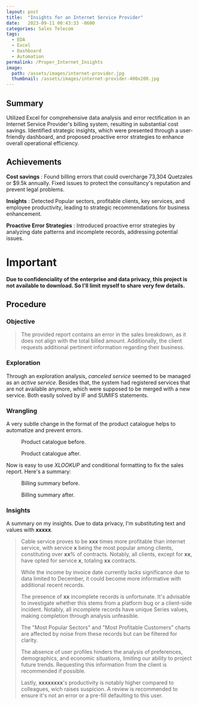 ```yaml
---
layout: post
title:  "Insights for an Internet Service Provider"
date:   2023-09-11 00:43:33 -0600
categories: Sales Telecom
tags:
  - EDA
  - Excel
  - Dashboard
  - Automation
permalink: /Proper_Internet_Insights
image: 
  path: /assets/images/internet-provider.jpg
  thumbnail: /assets/images/internet-provider-400x200.jpg
---
```


## Summary
Utilized Excel for comprehensive data analysis and error rectification in an Internet Service Provider's billing system, resulting in substantial cost savings. Identified strategic insights, which were presented through a user-friendly dashboard, and proposed proactive error strategies to enhance overall operational efficiency.

## Achievements
**Cost savings**
: Found billing errors that could overcharge 73,304 Quetzales or $9.5k annually. Fixed issues to protect the consultancy's reputation and prevent legal problems.

**Insights**
: Detected Popular sectors, profitable clients, key services, and employee productivity, leading to strategic recommendations for business enhancement.

**Proactive Error Strategies**
:  Introduced proactive error strategies by analyzing date patterns and incomplete records, addressing potential issues.

# **Important**
**Due to confidenciality of the enterprise and data privacy, this project is not available to download. So I'll limit myself to share very few details.**

## Procedure

### Objective
> The provided report contains an error in the sales breakdown, as it does not align with the total billed amount. Additionally, the client requests additional pertinent information regarding their business.

### Exploration
Through an exploration analysis, *canceled service* seemed to be managed as an *active service*. Besides that, the system had registered services that are not available anymore, which were supposed to be merged with a new service. Both easily solved by IF and SUMIFS statements.

### Wrangling
A very subtle change in the format of the product catalogue helps to automatize and prevent errors.
<figure class="align-center">
  <a href="#"><img src="{{ site.url }}{{ site.baseurl }}/assets/images/Proper_Internet_Insights/catalogo-antes.JPG" alt=""></a>
  <figcaption>Product catalogue before.</figcaption>
</figure>  

<figure class="align-center">
  <a href="#"><img src="{{ site.url }}{{ site.baseurl }}/assets/images/Proper_Internet_Insights/catalogo-despues.JPG" alt=""></a>
  <figcaption>Product catalogue after.</figcaption>
</figure> 



Now is easy to use *XLOOKUP* and conditional formatting to fix the sales report. Here's a summary: 
<figure class="align-center">
  <a href="#"><img src="{{ site.url }}{{ site.baseurl }}/assets/images/Proper_Internet_Insights/facturacion-antes.JPG" alt=""></a>
  <figcaption>Billing summary before.</figcaption>
</figure>  <figure class="align-center">
  <a href="#"><img src="{{ site.url }}{{ site.baseurl }}/assets/images/Proper_Internet_Insights/facturacion-despues.JPG" alt=""></a>
  <figcaption>Billing summary after.</figcaption>
</figure> 

### Insights
A summary on my insights. Due to data privacy, I'm substituting text and values with **xxxxx**.
> Cable service proves to be **xxx** times more profitable than internet service, with service **x** being the most popular among clients, constituting over **xx**% of contracts. Notably, all clients, except for **xx**, have opted for service **x**, totaling **xx** contracts.
> 
> While the income by invoice date currently lacks significance due to data limited to December, it could become more informative with additional recent records.
> 
> The presence of **xx** incomplete records is unfortunate. It's advisable to investigate whether this stems from a platform bug or a client-side incident. Notably, all incomplete records have unique Series values, making completion through analysis unfeasible.
> 
> The "Most Popular Sectors" and "Most Profitable Customers" charts are affected by noise from these records but can be filtered for clarity.
> 
> The absence of user profiles hinders the analysis of preferences, demographics, and economic situations, limiting our ability to project future trends. Requesting this information from the client is recommended if possible.
> 
> Lastly, **xxxxxxxx**'s productivity is notably higher compared to colleagues, wich raises suspicion. A review is recommended to ensure it's not an error or a pre-fill defaulting to this user.